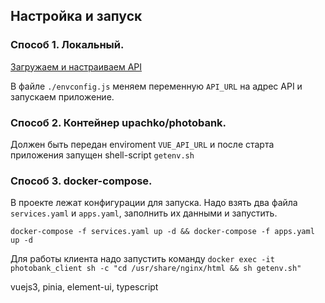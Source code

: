 ## Настройка и запуск
### Способ 1. Локальный.
[Загружаем и настраиваем API](https://github.com/NeoKms/photobank_api)

В файле ```./envconfig.js``` меняем переменную ```API_URL``` на адрес API и запускаем приложение.

### Способ 2. Контейнер upachko/photobank.

Должен быть передан enviroment ```VUE_API_URL``` и после старта приложения запущен shell-script ```getenv.sh```

### Способ 3. docker-compose.

В проекте лежат конфигурации для запуска. Надо взять два файла ```services.yaml``` и ```apps.yaml```, заполнить их данными и запустить.

```docker-compose -f services.yaml up -d && docker-compose -f apps.yaml up -d ```

Для работы клиента надо запустить команду ```docker exec -it photobank_client sh -c "cd /usr/share/nginx/html && sh getenv.sh"```

vuejs3, pinia, element-ui, typescript
